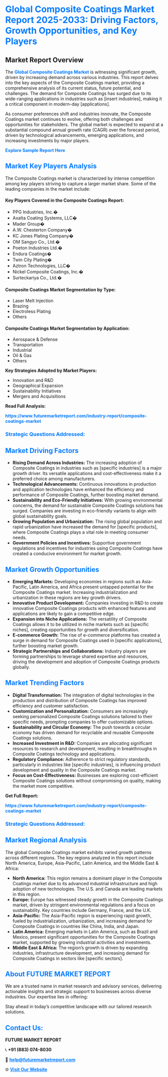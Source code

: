 <h1 style="color: #007BFF;">Global Composite Coatings Market Report 2025-2033: Driving Factors, Growth Opportunities, and Key Players</h1>

<section id="overview">
<h2>Market Report Overview</h2>
<p>The <a href="https://www.futuremarketreport.com/industry-report/composite-coatings-market" style="color: #007BFF; text-decoration: none;"><strong>Global Composite Coatings Market</strong></a> is witnessing significant growth, driven by increasing demand across various industries. This report delves into the key aspects of the Composite Coatings market, providing a comprehensive analysis of its current status, future potential, and challenges. The demand for Composite Coatings has surged due to its wide-ranging applications in industries such as [insert industries], making it a critical component in modern-day [applications].</p>
<p>As consumer preferences shift and industries innovate, the Composite Coatings market continues to evolve, offering both challenges and opportunities for stakeholders. The global market is expected to expand at a substantial compound annual growth rate (CAGR) over the forecast period, driven by technological advancements, emerging applications, and increasing investments by major players.</p>
</section>

<section id="overview">
<p><a href="https://www.futuremarketreport.com/request-sample/reportId=101993" style="color: #007BFF; text-decoration: none;"><strong>Explore Sample Report Here</strong></a></p>
</section>

<section id="key-players">
<h2 style="color: #007BFF;">Market Key Players Analysis</h2>
<p>The Composite Coatings market is characterized by intense competition among key players striving to capture a larger market share. Some of the leading companies in the market include:</p>
<h4>Key Players Covered in the Composite Coatings Report:</h4>
<ul><li>PPG Industries, Inc.�</li><li>Axalta Coating Systems, LLC�</li><li>Mader Group�</li><li>A.W. Chesterton Company�</li><li>KC Jones Plating Company�</li><li>OM Sangyo Co., Ltd.�</li><li>Poeton Industries Ltd.�</li><li>Endura Coatings�</li><li>Twin City Plating�</li><li>Aztron Technologies, LLC�</li><li>Nickel Composite Coatings, Inc.�</li><li>Surteckariya Co., Ltd.�</li></ul>
<h4>Composite Coatings Market Segmentation by Type:</h4>
<ul><li>Laser Melt Injection</li><li>Brazing</li><li>Electroless Plating</li><li>Others</li></ul>

<h4>Composite Coatings Market Segmentation by Application:</h4>
<ul><li>Aerospace &amp; Defense</li><li>Transportation</li><li>Industrial</li><li>Oil &amp; Gas</li><li>Others</li></ul>
<p><strong>Key Strategies Adopted by Market Players:</strong></p>
<ul>
<li>Innovation and R&D</li>
<li>Geographical Expansion</li>
<li>Sustainability Initiatives</li>
<li>Mergers and Acquisitions</li>
</ul>
</section>

<section>
<p><strong>Read Full Analysis: </strong></p><a href="https://www.futuremarketreport.com/industry-report/composite-coatings-market" style="color: #007BFF; text-decoration: none;"><strong>https://www.futuremarketreport.com/industry-report/composite-coatings-market</strong></a>
<h3 style="color: #007BFF;">Strategic Questions Addressed:</h3>
</section>

<section id="driving-factors">
<h2 style="color: #007BFF;">Market Driving Factors</h2>
<ul>
<li><strong>Rising Demand Across Industries:</strong> The increasing adoption of Composite Coatings in industries such as [specific industries] is a major growth driver. Its versatile applications and cost-effectiveness make it a preferred choice among manufacturers.</li>
<li><strong>Technological Advancements:</strong> Continuous innovations in production and application technologies have enhanced the efficiency and performance of Composite Coatings, further boosting market demand.</li>
<li><strong>Sustainability and Eco-Friendly Initiatives:</strong> With growing environmental concerns, the demand for sustainable Composite Coatings solutions has surged. Companies are investing in eco-friendly variants to align with global sustainability goals.</li>
<li><strong>Growing Population and Urbanization:</strong> The rising global population and rapid urbanization have increased the demand for [specific products], where Composite Coatings plays a vital role in meeting consumer needs.</li>
<li><strong>Government Policies and Incentives:</strong> Supportive government regulations and incentives for industries using Composite Coatings have created a conducive environment for market growth.</li>
</ul>
</section>

<section id="growth-opportunities">
<h2 style="color: #007BFF;">Market Growth Opportunities</h2>
<ul>
<li><strong>Emerging Markets:</strong> Developing economies in regions such as Asia-Pacific, Latin America, and Africa present untapped potential for the Composite Coatings market. Increasing industrialization and urbanization in these regions are key growth drivers.</li>
<li><strong>Innovative Product Development:</strong> Companies investing in R&D to create innovative Composite Coatings products with enhanced features and applications are likely to gain a competitive edge.</li>
<li><strong>Expansion into Niche Applications:</strong> The versatility of Composite Coatings allows it to be utilized in niche markets such as [specific niches], creating opportunities for growth and diversification.</li>
<li><strong>E-commerce Growth:</strong> The rise of e-commerce platforms has created a surge in demand for Composite Coatings used in [specific applications], further boosting market growth.</li>
<li><strong>Strategic Partnerships and Collaborations:</strong> Industry players are forming partnerships to leverage shared expertise and resources, driving the development and adoption of Composite Coatings products globally.</li>
</ul>
</section>

<section id="trending-factors">
<h2 style="color: #007BFF;">Market Trending Factors</h2>
<ul>
<li><strong>Digital Transformation:</strong> The integration of digital technologies in the production and distribution of Composite Coatings has improved efficiency and customer satisfaction.</li>
<li><strong>Customization and Personalization:</strong> Consumers are increasingly seeking personalized Composite Coatings solutions tailored to their specific needs, prompting companies to offer customizable options.</li>
<li><strong>Sustainability and Circular Economy:</strong> The push towards a circular economy has driven demand for recyclable and reusable Composite Coatings solutions.</li>
<li><strong>Increased Investment in R&D:</strong> Companies are allocating significant resources to research and development, resulting in breakthroughs in Composite Coatings technology and applications.</li>
<li><strong>Regulatory Compliance:</strong> Adherence to strict regulatory standards, particularly in industries like [specific industries], is influencing product development and quality in the Composite Coatings market.</li>
<li><strong>Focus on Cost-Effectiveness:</strong> Businesses are exploring cost-efficient Composite Coatings solutions without compromising on quality, making the market more competitive.</li>
</ul>
</section>

<section>
<p><strong>Get Full Report: </strong></p><a href="https://www.futuremarketreport.com/industry-report/composite-coatings-market" style="color: #007BFF; text-decoration: none;"><strong>https://www.futuremarketreport.com/industry-report/composite-coatings-market</strong></a>
<h3 style="color: #007BFF;">Strategic Questions Addressed:</h3>
</section>


<section id="regional-analysis">
<h2 style="color: #007BFF;">Market Regional Analysis</h2>
<p>The global Composite Coatings market exhibits varied growth patterns across different regions. The key regions analyzed in this report include North America, Europe, Asia-Pacific, Latin America, and the Middle East & Africa:</p>
<ul>
<li><strong>North America:</strong> This region remains a dominant player in the Composite Coatings market due to its advanced industrial infrastructure and high adoption of new technologies. The U.S. and Canada are leading markets in this region.</li>
<li><strong>Europe:</strong> Europe has witnessed steady growth in the Composite Coatings market, driven by stringent environmental regulations and a focus on sustainability. Key countries include Germany, France, and the U.K.</li>
<li><strong>Asia-Pacific:</strong> The Asia-Pacific region is experiencing rapid growth, fueled by industrialization, urbanization, and increasing demand for Composite Coatings in countries like China, India, and Japan.</li>
<li><strong>Latin America:</strong> Emerging markets in Latin America, such as Brazil and Mexico, present significant opportunities for the Composite Coatings market, supported by growing industrial activities and investments.</li>
<li><strong>Middle East & Africa:</strong> The region’s growth is driven by expanding industries, infrastructure development, and increasing demand for Composite Coatings in sectors like [specific sectors].</li>
</ul>
</section>

<footer>
<h2 style="color: #007BFF;">About FUTURE MARKET REPORT</h2>
<p>We are a trusted name in market research and advisory services, delivering actionable insights and strategic support to businesses across diverse industries. Our expertise lies in offering:</p>

<p>Stay ahead in today’s competitive landscape with our tailored research solutions.</p>

<h2 style="color: #007BFF;">Contact Us:</h2>
<p><strong>FUTURE MARKET REPORT</strong></p>
<p>📞 <strong>+91 (883) 074-8030</strong></p>
<p>📧 <strong><a href="mailto:help@futuremarketreport.com" style="color: #007BFF;">help@futuremarketreport.com</a></strong></p>
<p>🌐 <strong><a href="https://www.futuremarketreport.com/" style="color: #007BFF;">Visit Our Website</a></strong></p>
</footer>